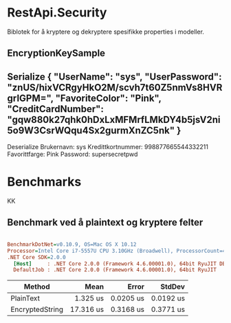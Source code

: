 # RestApi.Security

Biblotek for å kryptere og dekryptere spesifikke properties i modeller.

## EncryptionKeySample

Serialize
{
  "UserName": "sys",
  "UserPassword": "znUS/hixVCRgyHkO2M/scvh7t60Z5nmVs8HVRgrIGPM=",
  "FavoriteColor": "Pink",
  "CreditCardNumber": "gqw880k27qhk0hDxLxMFMrfLMkDY4b5jsV2ni5o9W3CsrWQqu4Sx2gurmXnZC5nk"
}
----
Deserialize
Brukernavn: sys
Kredittkortnummer: 998877665544332211
Favorittfarge: Pink
Password: supersecretpwd

# Benchmarks

KK

## Benchmark ved å plaintext og kryptere felter

``` ini

BenchmarkDotNet=v0.10.9, OS=Mac OS X 10.12
Processor=Intel Core i7-5557U CPU 3.10GHz (Broadwell), ProcessorCount=4
.NET Core SDK=2.0.0
  [Host]     : .NET Core 2.0.0 (Framework 4.6.00001.0), 64bit RyuJIT DEBUG
  DefaultJob : .NET Core 2.0.0 (Framework 4.6.00001.0), 64bit RyuJIT


```
 |          Method |      Mean |     Error |    StdDev |
 |---------------- |----------:|----------:|----------:|
 |       PlainText |  1.325 us | 0.0205 us | 0.0192 us |
 | EncryptedString | 17.316 us | 0.3168 us | 0.3771 us |